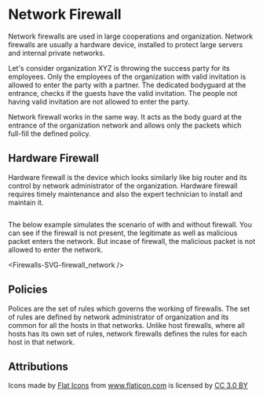# Network Firewall

Network firewalls are used in large cooperations and organization. Network
firewalls are usually a hardware device, installed to protect large servers
and internal private networks.

Let's consider organization XYZ is throwing the success party for its
employees. Only the employees of the organization with valid invitation is
allowed to enter the party with a partner. The dedicated bodyguard at the
entrance, checks if the guests have the valid invitation. The people not
having valid invitation are not allowed to enter the party.

Network firewall works in the same way. It acts as the body guard at the
entrance of the organization network and allows only the packets which
full-fill the defined policy.

## Hardware Firewall

Hardware firewall is the device which looks similarly like big router and its
control by network administrator of the organization. Hardware firewall
requires timely maintenance and also the expert technician to install and
maintain it.

<img :src="$withBase('/Firewall.png')">

The below example simulates the scenario of with and without firewall. You
can see if the firewall is not present, the legitimate as well as malicious
packet enters the network. But incase of firewall, the malicious packet is
not allowed to enter the network.

<Firewalls-SVG-firewall_network />

## Policies

Polices are the set of rules which governs the working of firewalls. The set
of rules are defined by network administrator of organization and its common
for all the hosts in that networks. Unlike host firewalls, where all hosts
has its own set of rules, network firewalls defines the rules for each host
in that network.

## Attributions

<div>Icons made by <a href="https://www.flaticon.com/authors/flat-icons" title="Flat Icons">Flat Icons</a> from <a href="https://www.flaticon.com/" title="Flaticon">www.flaticon.com</a> is licensed by <a href="http://creativecommons.org/licenses/by/3.0/" title="Creative Commons BY 3.0" target="_blank">CC 3.0 BY</a></div>
